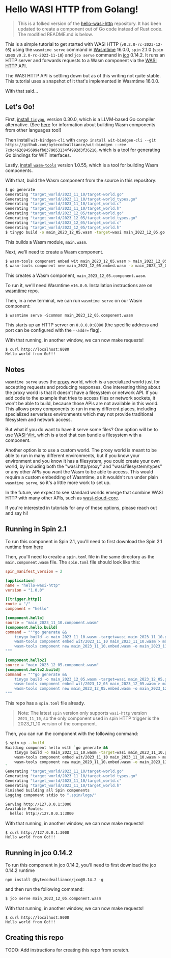 # Hello WASI HTTP from Golang!

> This is a folked version of the [hello-wasi-http](https://github.com/sunfishcode/hello-wasi-http) repository. It has been updated to create a component out of Go code instead of Rust code. The modified README.md is below.

This is a simple tutorial to get started with WASI HTTP (`v0.2.0-rc-2023-12-05`) using the
`wasmtime serve` command in [Wasmtime] 16.0.0, `spin` 2.1.0 (`spin` uses `v0.2.0-rc-2023-11-10`) and `jco serve` command in [jco] 0.14.2. It runs an HTTP server and
forwards requests to a Wasm component via the [WASI HTTP] API.

[Wasmtime]: https://wasmtime.dev
[WASI HTTP]: https://github.com/WebAssembly/wasi-http/
[jco]: https://github.com/bytecodealliance/jco

The WASI HTTP API is settling down but as of this writing not quite stable.
This tutorial uses a snapshot of it that's implemented in Wasmtime 16.0.0.

With that said...

## Let's Go!

First, [install `tinygo`](https://github.com/tinygo-org/tinygo/releases),
version 0.30.0, which is a LLVM-based Go compiler alternative. (See [here] for information about building Wasm components from other
languages too!)

[here]: https://component-model.bytecodealliance.org/language-support.html

<!-- Then, [install `wit-bindgen-cli@0.16.0`](https://github.com/bytecodealliance/wit-bindgen) with `cargo install wit-bindgen-cli@0.16.0`, which is a tool for generating Go bindings for WIT interfaces. -->
Then install `wit-bindgen-cli` with `cargo install wit-bindgen-cli --git https://github.com/bytecodealliance/wit-bindgen --rev 7c9c4626945699efb0379053134f4992d3f36216`, which is a tool for generating Go bindings for WIT interfaces.

Lastly, [install `wasm-tools`](https://github.com/bytecodealliance/wasm-tools/releases/) version 1.0.55, which is a tool for building Wasm components.

With that, build the Wasm component from the source in this repository:

```sh
$ go generate
Generating "target_world/2023_11_10/target-world.go"
Generating "target_world/2023_11_10/target-world_types.go"
Generating "target_world/2023_11_10/target_world.c"
Generating "target_world/2023_11_10/target_world.h"
Generating "target_world/2023_12_05/target-world.go"
Generating "target_world/2023_12_05/target-world_types.go"
Generating "target_world/2023_12_05/target_world.c"
Generating "target_world/2023_12_05/target_world.h"
$ tinygo build -o main_2023_12_05.wasm -target=wasi main_2023_12_05.go
```

This builds a Wasm module, `main.wasm`.

Next, we'll need to create a Wasm component.

```sh
$ wasm-tools component embed wit main_2023_12_05.wasm > main_2023_12_05.embed.wasm
$ wasm-tools component new main_2023_12_05.embed.wasm -o main_2023_12_05.component.wasm --adapt wasi_snapshot_preview1.reactor.2023_12_05.wasm
```

This creates a Wasm component, `main_2023_12_05.component.wasm`.

To run it, we'll need Wasmtime `v16.0.0`. Installation instructions are
on [wasmtime](https://github.com/bytecodealliance/wasmtime/releases/tag/v16.0.0) repo.

Then, in a new terminal, we can run `wasmtime serve` on our Wasm component:

```
$ wasmtime serve -Scommon main_2023_12_05.component.wasm
```

This starts up an HTTP server on `0.0.0.0:8080` (the specific address and port
can be configured with the `--addr=` flag).

With that running, in another window, we can now make requests!

```
$ curl http://localhost:8080
Hello world from Go!!!
```

## Notes

`wasmtime serve` uses the [proxy] world, which is a specialized world just for
accepting requests and producing responses. One interesting thing about the proxy
world is that it doesn't have a filesystem or network API. If you add code to the
example that tries to access files or network sockets, it won't be able to build,
because those APIs are not available in this world. This allows proxy components
to run in many different places, including specialized serverless environments
which may not provide traditional filesystem and network access.

But what if you do want to have it serve some files? One option will be to use
[WASI-Virt](https://github.com/bytecodealliance/WASI-Virt), which is a tool
that can bundle a filesystem with a component.

Another option is to use a custom world. The proxy world is meant to be able
to run in many different environments, but if you know your environment and
you know it has a filesystem, you could create your own world, by including
both the "wasi:http/proxy" and "wasi:filesystem/types" or any other APIs you want
the Wasm to be able to access. This would require a custom embedding of Wasmtime,
as it wouldn't run under plain `wasmtime serve`, so it's a little more work to
set up.

In the future, we expect to see standard worlds emerge that combine WASI HTTP
with many other APIs, such as [wasi-cloud-core].

[wasi-cloud-core]: https://github.com/WebAssembly/wasi-cloud-core

If you're interested in tutorials for any of these options, please reach out
and say hi!

[proxy]: https://github.com/WebAssembly/wasi-http/blob/main/wit/proxy.wit

## Running in Spin 2.1

To run this component in Spin 2.1, you'll need to first download the Spin 2.1 runtime from [here](https://github.com/fermyon/spin/releases/tag/v2.1.0)

Then, you'll need to create a `spin.toml` file in the same directory as the `main.component.wasm` file. The `spin.toml` file should look like this:

```toml
spin_manifest_version = 2

[application]
name = "hello-wasi-http"
version = "1.0.0"

[[trigger.http]]
route = "/"
component = "hello"

[component.hello]
source = "main_2023_11_10.component.wasm"
[component.hello.build]
command = """go generate && 
    tinygo build -o main_2023_11_10.wasm -target=wasi main_2023_11_10.go && 
    wasm-tools component embed wit/2023_11_10 main_2023_11_10.wasm > main_2023_11_10.embed.wasm && 
    wasm-tools component new main_2023_11_10.embed.wasm -o main_2023_11_10.component.wasm --adapt wasi_snapshot_preview1.reactor.2023_11_10.wasm
"""

[component.hello2]
source = "main_2023_12_05.component.wasm"
[component.hello2.build]
command = """go generate && 
    tinygo build -o main_2023_12_05.wasm -target=wasi main_2023_12_05.go && 
    wasm-tools component embed wit/2023_12_05 main_2023_12_05.wasm > main_2023_12_05.embed.wasm && 
    wasm-tools component new main_2023_12_05.embed.wasm -o main_2023_12_05.component.wasm --adapt wasi_snapshot_preview1.reactor.2023_12_05.wasm
"""
```

This repo has a `spin.toml` file already.

> Note: The latest `spin` version only supports `wasi-http` version `2023_11_10`, so the only component used in spin HTTP trigger is the 2023_11_10 version of the component.

Then, you can run the component with the following command:

```sh
$ spin up --build
Building component hello with `go generate && 
    tinygo build -o main_2023_11_10.wasm -target=wasi main_2023_11_10.go && 
    wasm-tools component embed wit/2023_11_10 main_2023_11_10.wasm > main_2023_11_10.embed.wasm && 
    wasm-tools component new main_2023_11_10.embed.wasm -o main_2023_11_10.component.wasm --adapt wasi_snapshot_preview1.reactor.2023_11_10.wasm
`
Generating "target_world/2023_11_10/target-world.go"
Generating "target_world/2023_11_10/target-world_types.go"
Generating "target_world/2023_11_10/target_world.c"
Generating "target_world/2023_11_10/target_world.h"
Finished building all Spin components
Logging component stdio to ".spin/logs/"

Serving http://127.0.0.1:3000
Available Routes:
  hello: http://127.0.0.1:3000
```

With that running, in another window, we can now make requests!

```
$ curl http://127.0.0.1:3000
Hello world from Go!!!
```

## Running in jco 0.14.2

To run this component in jco 0.14.2, you'll need to first download the jco 0.14.2 runtime 
```
npm install @bytecodealliance/jco@0.14.2 -g
```

and then run the following command:

```sh
$ jco serve main_2023_12_05.component.wasm
```

With that running, in another window, we can now make requests!

```
$ curl http://localhost:8000
Hello world from Go!!!
```

## Creating this repo

TODO: Add instructions for creating this repo from scratch.
